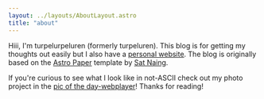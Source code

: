 ```yaml
---
layout: ../layouts/AboutLayout.astro
title: "about"
---
```


Hiii, I'm turpelurpeluren (formerly turpeluren). This blog is for getting my thoughts out easily but I also have a [personal website](/posts/turpelurpeluren-online). The blog is originally based on the [Astro Paper](https://astro-paper.pages.dev/) template by [Sat Naing](https://satnaing.dev/blog). 

If you're curious to see what I look like in not-ASCII check out my photo project in the [pic of the day-webplayer](/posts/potd-webplayer)! Thanks for reading!
